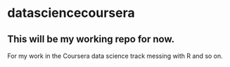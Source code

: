 # datasciencecoursera
## This will be my working repo for now.
For my work in the Coursera data science track messing with R and so on.
